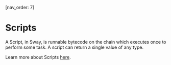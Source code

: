 [nav_order: 7]

# Scripts

A Script, in Sway, is runnable bytecode on the chain which executes once to perform some task. A script can return a single value of any type.

Learn more about Scripts [here](https://fuellabs.github.io/sway/v{{site.data.versions.sway}}/sway-program-types/scripts.html#scripts-and-the-sdks).
